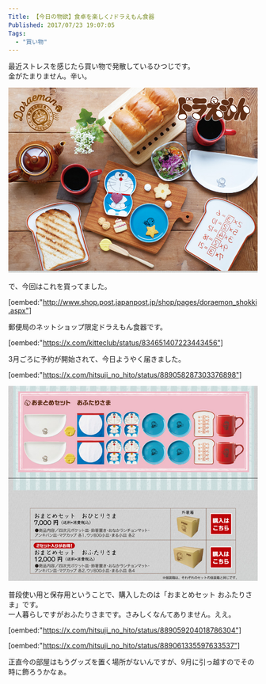 ```yaml
---
Title: 【今日の物欲】食卓を楽しく♪ドラえもん食器
Published: 2017/07/23 19:07:05
Tags:
  - "買い物"
---
```

最近ストレスを感じたら買い物で発散しているひつじです。  
金がたまりません。辛い。  


![](20170723190011.jpg) 





で、今回はこれを買ってました。  

[oembed:"http://www.shop.post.japanpost.jp/shop/pages/doraemon_shokki.aspx"]

郵便局のネットショップ限定ドラえもん食器です。  

[oembed:"https://x.com/kitteclub/status/834651407223443456"]



3月ごろに予約が開始されて、今日ようやく届きました。  

[oembed:"https://x.com/hitsuji_no_hito/status/889058287303376898"]

![](20170723190548.png) 

普段使い用と保存用ということで、購入したのは「おまとめセット おふたりさま」です。  
一人暮らしですがおふたりさまです。さみしくなんてありません。ええ。  

[oembed:"https://x.com/hitsuji_no_hito/status/889059204018786304"]

[oembed:"https://x.com/hitsuji_no_hito/status/889061335597633537"]

正直今の部屋はもうグッズを置く場所がないんですが、9月に引っ越すのでその時に飾ろうかなぁ。  
